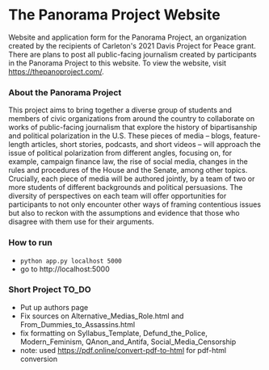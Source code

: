 # The Panorama Project Website
Website and application form for the Panorama Project, an organization created by the recipients of Carleton's 2021 Davis Project for Peace grant. There are plans to post all public-facing journalism created by participants in the Panorama Project to this website. To view the website, visit https://thepanoproject.com/.

### About the Panorama Project
This project aims to bring together a diverse group of students and members of civic organizations from around the country to collaborate on works of public-facing journalism that explore the history of bipartisanship and political polarization in the U.S. These pieces of media – blogs, feature-length articles, short stories, podcasts, and short videos – will approach the issue of political polarization from different angles, focusing on, for example, campaign finance law, the rise of social media, changes in the rules and procedures of the House and the Senate, among other topics. Crucially, each piece of media will be authored jointly, by a team of two or more students of different backgrounds and political persuasions. The diversity of perspectives on each team will offer opportunities for participants to not only encounter other ways of framing contentious issues but also to reckon with the assumptions and evidence that those who disagree with them use for their arguments.

### How to run
- `python app.py localhost 5000`
- go to http://localhost:5000

### Short Project TO_DO
- Put up authors page
- Fix sources on Alternative_Medias_Role.html and From_Dummies_to_Assassins.html
- fix formatting on Syllabus_Template, Defund_the_Police, Modern_Feminism, QAnon_and_Antifa, Social_Media_Censorship
- note: used https://pdf.online/convert-pdf-to-html for pdf-html conversion